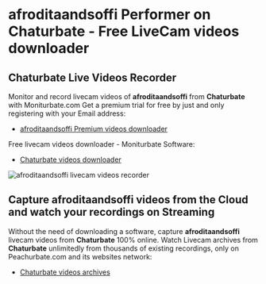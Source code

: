 # afroditaandsoffi Performer on Chaturbate - Free LiveCam videos downloader

## Chaturbate Live Videos Recorder

Monitor and record livecam videos of **afroditaandsoffi** from **Chaturbate** with Moniturbate.com
Get a premium trial for free by just and only registering with your Email address:
* [afroditaandsoffi Premium videos downloader](https://moniturbate.com/request-demo-licence-key.html)

Free livecam videos downloader - Moniturbate Software:
* [Chaturbate videos downloader](https://moniturbate.com/moniturbate-download-software.html)

![afroditaandsoffi livecam videos recorder](https://peachurnet.com/templates/moniturbate-software.png)


## Capture afroditaandsoffi videos from the Cloud and watch your recordings on Streaming

Without the need of downloading a software, capture **afroditaandsoffi** livecam videos from **Chaturbate** 100% online.
Watch Livecam archives from **Chaturbate** unlimitedly from thousands of existing recordings, only on Peachurbate.com and its websites network:
* [Chaturbate videos archives](https://peachurnet.com/)